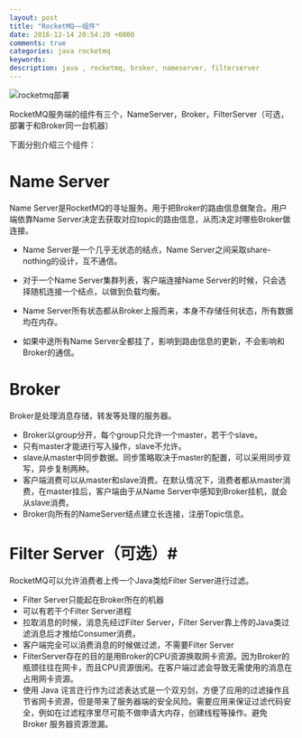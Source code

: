 ```yaml
---
layout: post
title: "RocketMQ——组件"
date: 2016-12-14 20:54:20 +0800
comments: true
categories: java rocketmq
keywords: 
description: java , rocketmq, broker, nameserver, filterserver
---
```





![rocketmq部署](/images/rocketmq/png.jpg "RocketMQ部署")


RocketMQ服务端的组件有三个，NameServer，Broker，FilterServer（可选，部署于和Broker同一台机器）

下面分别介绍三个组件：


# Name Server #

Name Server是RocketMQ的寻址服务。用于把Broker的路由信息做聚合。用户端依靠Name Server决定去获取对应topic的路由信息，从而决定对哪些Broker做连接。

- Name Server是一个几乎无状态的结点，Name Server之间采取share-nothing的设计，互不通信。

- 对于一个Name Server集群列表，客户端连接Name Server的时候，只会选择随机连接一个结点，以做到负载均衡。

- Name Server所有状态都从Broker上报而来，本身不存储任何状态，所有数据均在内存。

- 如果中途所有Name Server全都挂了，影响到路由信息的更新，不会影响和Broker的通信。


# Broker #

Broker是处理消息存储，转发等处理的服务器。

- Broker以group分开，每个group只允许一个master，若干个slave。
- 只有master才能进行写入操作，slave不允许。
- slave从master中同步数据。同步策略取决于master的配置，可以采用同步双写，异步复制两种。
- 客户端消费可以从master和slave消费。在默认情况下，消费者都从master消费，在master挂后，客户端由于从Name Server中感知到Broker挂机，就会从slave消费。
- Broker向所有的NameServer结点建立长连接，注册Topic信息。
 

# Filter Server（可选）#

RocketMQ可以允许消费者上传一个Java类给Filter Server进行过滤。

- Filter Server只能起在Broker所在的机器
- 可以有若干个Filter Server进程
- 拉取消息的时候，消息先经过Filter Server，Filter Server靠上传的Java类过滤消息后才推给Consumer消费。
- 客户端完全可以消费消息的时候做过滤，不需要Filter Server
- FilterServer存在的目的是用Broker的CPU资源换取网卡资源。因为Broker的瓶颈往往在网卡，而且CPU资源很闲。在客户端过滤会导致无需使用的消息在占用网卡资源。
- 使用 Java 诧言迕行作为过滤表达式是一个双刃剑，方便了应用的过滤操作且节省网卡资源，但是带来了服务器端的安全风险。需要应用来保证过滤代码安全，例如在过滤程序里尽可能不做申请大内存，创建线程等操作。避免 Broker 服务器资源泄漏。


 